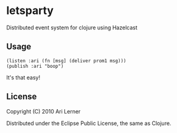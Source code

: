 # letsparty

Distributed event system for clojure using Hazelcast

## Usage
    
    (listen :ari (fn [msg] (deliver prom1 msg)))
    (publish :ari "boop")

It's that easy!

## License

Copyright (C) 2010 Ari Lerner

Distributed under the Eclipse Public License, the same as Clojure.
